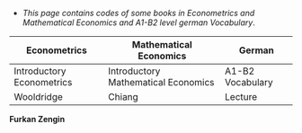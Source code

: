 * _This page contains codes of some books in Econometrics and Mathematical Economics and A1-B2 level german Vocabulary_.
 




 
Econometrics    |     Mathematical Economics    |       German
------------    |   -------------               |   -------------
Introductory Econometrics    |    Introductory Mathematical Economics     | A1-B2 Vocabulary 
Wooldridge    |     Chiang    | Lecture





**Furkan Zengin**

                
                


